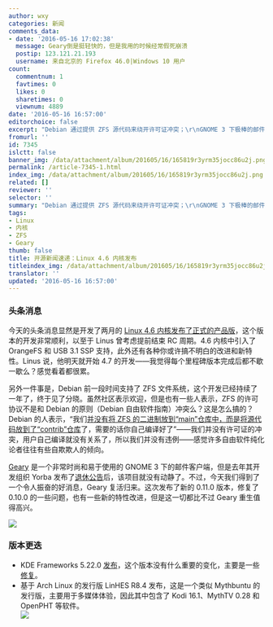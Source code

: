 ```yaml
---
author: wxy
categories: 新闻
comments_data:
- date: '2016-05-16 17:02:38'
  message: Geary倒是挺轻快的，但是我用的时候经常假死崩溃
  postip: 123.121.21.193
  username: 来自北京的 Firefox 46.0|Windows 10 用户
count:
  commentnum: 1
  favtimes: 0
  likes: 0
  sharetimes: 0
  viewnum: 4889
date: '2016-05-16 16:57:00'
editorchoice: false
excerpt: "Debian 通过提供 ZFS 源代码来绕开许可证冲突；\r\nGNOME 3 下极棒的邮件客户端 Geary 复活；"
fromurl: ''
id: 7345
islctt: false
banner_img: /data/attachment/album/201605/16/165819r3yrm35jocc86u2j.png
permalink: /article-7345-1.html
index_img: /data/attachment/album/201605/16/165819r3yrm35jocc86u2j.png
related: []
reviewer: ''
selector: ''
summary: "Debian 通过提供 ZFS 源代码来绕开许可证冲突；\r\nGNOME 3 下极棒的邮件客户端 Geary 复活；"
tags:
- Linux
- 内核
- ZFS
- Geary
thumb: false
title: 开源新闻速递：Linux 4.6 内核发布
titleindex_img: /data/attachment/album/201605/16/165819r3yrm35jocc86u2j.png
translator: ''
updated: '2016-05-16 16:57:00'
---
```


### 头条消息


今天的头条消息显然是开发了两月的 [Linux 4.6 内核发布了正式的产品版](/article-7344-1.html)，这个版本的开发非常顺利，以至于 Linus 曾考虑提前结束 RC 周期。4.6 内核中引入了 OrangeFS 和 USB 3.1 SSP 支持，此外还有各种你或许搞不明白的改进和新特性。Linus 说，他明天就开始 4.7 的开发——我觉得每个里程碑版本完成后都不歇一歇么？感觉看着都很累。


另外一件事是，Debian 前一段时间支持了 ZFS 文件系统，这个开发已经持续了一年了，终于见了分晓。虽然社区表示欢迎，但是也有一些人表示，ZFS 的许可协议不是和 Debian 的原则（Debian 自由软件指南）冲突么？这是怎么搞的？Debian 的人表示，“我们[并没有将 ZFS 的二进制放到“main”仓库中，而是将源代码放到了“contrib”仓库](/article-7343-1.html)了，需要的话你自己编译好了”——我们并没有许可证的冲突，用户自己编译就没有关系了，所以我们并没有违例——感觉许多自由软件纯化论者往往有些自欺欺人的倾向。


[Geary](https://wiki.gnome.org/Apps/Geary) 是一个非常时尚和易于使用的 GNOME 3 下的邮件客户端，但是去年其开发组织 Yorba 发布了[退休公告](http://yorba.org/)后，该项目就没有动静了。不过，今天我们得到了一个令人振奋的好消息，Geary 复活归来。这次发布了新的 0.11.0 版本，修复了 0.10.0 的一些问题，也有一些新的特性改进，但是这一切都比不过 Geary 重生值得高兴。


![](/data/attachment/album/201605/16/165819r3yrm35jocc86u2j.png)


### 版本更迭


* KDE Frameworks 5.22.0 [发布](https://www.kde.org/announcements/kde-frameworks-5.22.0.php)，这个版本没有什么重要的变化，主要是一些[修复](https://www.kde.org/announcements/kde-frameworks-5.22.0.php)。
* 基于 Arch Linux 的发行版 LinHES R8.4 发布，这是一个类似 Mythbuntu 的发行版，主要用于多媒体体验，因此其中包含了 Kodi 16.1、MythTV 0.28 和 OpenPHT 等软件。  
![](/data/attachment/album/201605/16/165744ib7e61lrr811eky8.jpg)